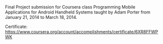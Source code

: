 Final Project submission for Coursera class
Programming Mobile Applications for Android Handheld Systems taught by Adam Porter from January 21, 2014 to March 18, 2014.

Certificate: https://www.coursera.org/account/accomplishments/certificate/6XR8FFWPWK
